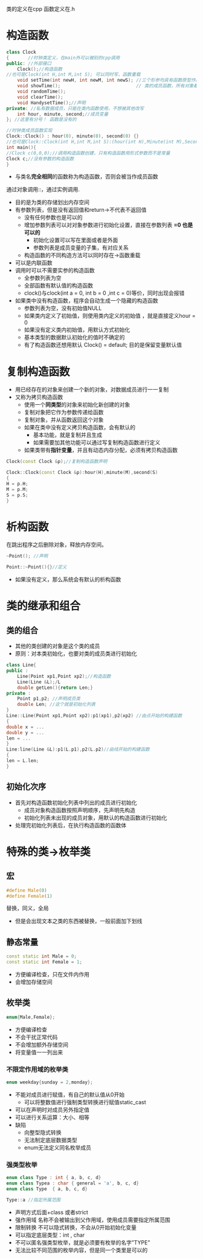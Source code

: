 类的定义在cpp 函数定义在.h 

# 构造函数

```cpp
class Clock
{       //时钟类定义，在main外可以被别的cpp调用
public: //外部接口
    Clock();//构造函数
//也可是Clock(int H,int M,int S); 可以同时写，函数重载
    void setTime(int newH, int newM, int newS); //三个形参均具有函数原型作用域
    void showTime();                            // 类的成员函数，所有对象都能用这个函数
    void randomTime();
    void clearTime();
    void HandysetTime();//声明
private: //私有数据成员，只能在类内函数使用，不想被其他改写
    int hour, minute, second;//成员变量
}; //这里有分号！ 函数是没有的

//时钟类成员函数实现
Clock::Clock() : hour(0), minute(0), second(0) {}
//也可是Clock::Clock(int H,int M,int S):(hour(int H),Minute(int M),Second(int S)){}
int main(){
//Clock c(0,0,0);//调用构造函数创建，只有构造函数用形式参数而不是常量
Clock c;//没有参数的构造函数
}
```

- 与类名**完全相同**的函数称为构造函数，否则会被当作成员函数

通过对象调用::，通过实例调用.

- 目的是为类的存储划出内存空间
- 有参数列表，但是没有返回值和return→不代表不返回值
    - 没有任何参数也是可以的
    - 增加参数列表可以对对象参数进行初始化设置，直接在参数列表 **=0 也是可以的**
        - 初始化设置可以写在里面或者是外面
        - 参数列表是成员变量的子集，有对应关系
    - 构造函数的不同构造方法可以同时存在→函数重载
- 可以是内联函数
- 调用时可以不需要实参的构造函数
    - 全参数列表为空
    - 全部函数有默认值的构造函数
    - clock()与clock(int a = 0, int b = 0 ,int c = 0)等价，同时出现会报错
- 如果类中没有构造函数，程序会自动生成一个隐藏的构造函数
    - 参数列表为空，没有初始值NULL
    - 如果类内定义了初始值，则使用类内定义的初始值 ，就是直接定义hour = 0
    - 如果没有定义类内初始值，用默认方式初始化
    - 基本类型的数据默认初始化的值时不确定的
    - 有了构造函数还想用默认 Clock() = default; 目的是保留变量默认值

# 复制构造函数

- 用已经存在的对象来创建一个新的对象，对数据成员进行一一复制
- 又称为拷贝构造函数
    - 使用一个**同类型**的对象来初始化新创建的对象
    - 复制对象把它作为参数传递给函数
    - 复制对象，并从函数返回这个对象
    - 如果在类中没有定义拷贝构造函数，会有默认的
        - 基本功能，就是复制并且生成
        - 如果需要加其他功能可以通过写复制构造函数进行定义
    - 如果类带有**指针变量**，并且有动态内存分配，必须有拷贝构造函数

```cpp
Clock(const Clock &p);//复制构造函数声明

Clock::Clock(const Clock &p):hour(H),minute(M),second(S)
{
H = p.H;
M = p.M;
S = p.S;
}
```

# 析构函数

在跳出程序之后删除对象，释放内存空间。

```cpp
~Point(); //声明

Point::~Point(){}//定义
```

- 如果没有定义，那么系统会有默认的析构函数

# 类的继承和组合

## 类的组合

- 其他的类创建的对象是这个类的成员
- 原则：对本类初始化，也要对类的成员类进行初始化

```cpp
class Line{
public :
	Line(Point xp1,Point xp2);//构造函数
	Line(Line &L);/L
	double getLen(){return Len;}
private :
	Point p1,p2; //声明成员类
	double Len; //这个就是初始化列表
}
Line::Line(Point xp1,Point xp2):p1(xp1),p2(xp2) //由点开始的构建函数
{
double x = ...
double y = ...
len = ...
}
Line:line(Line &L):p1(L.p1),p2(L.p2)//由线开始的构建函数
{
len = L.len;
}
```

## 初始化次序

- 首先对构造函数初始化列表中列出的成员进行初始化
    - 成员对象构造函数按照声明顺序，先声明先构造
    - 初始化列表未出现的成员对象，用默认的构造函数进行初始化
- 处理完初始化列表后，在执行构造函数的函数体

# 特殊的类→枚举类

## 宏

```cpp
#define Male(0)
#define Female(1)
```

替换，同义，全局

- 但是会出现文本之类的东西被替换，一般前面加下划线

## 静态常量

```cpp
const static int Male = 0;
const static int Female = 1;
```

- 方便编译检查，只在文件内作用
- 会增加存储空间

## 枚举类

```cpp
enum{Male,Female};
```

- 方便编译检查
- 不会干扰正常代码
- 不会增加额外存储空间
- 将变量值一一列出来

### 不限定作用域的枚举类

```cpp
enum weekday{sunday = 2,monday};
```

- 不能对成员进行赋值，有自己的默认值从0开始
    - 可以将整数值进行强制类型转换进行赋值static_cast
- 可以在声明时对成员另外指定值
- 可以进行关系运算：大小、相等
- 缺陷
    - 向整型隐式转换
    - 无法制定底层数据类型
    - enum无法定义同名枚举成员

### 强类型枚举

```cpp
enum class Type : int { a, b, c, d}
enum class Typea : char { general = 'a', b, c, d}
enum class Type  { a, b, c, d}

Type::a //指定所属范围
```

- 声明方式后面+class 或者strict
- 强作用域 名称不会被输出到父作用域，使用成员需要指定所属范围
- 限制转换 不可以隐式转换，不会从0开始初始化变量
- 可以指定底层类型：int , char
- 不可以匿名强类型枚举，就是必须要有枚举的名字”TYPE”
- 无法比较不同范围的枚举内容，但是同一个类里是可以的
